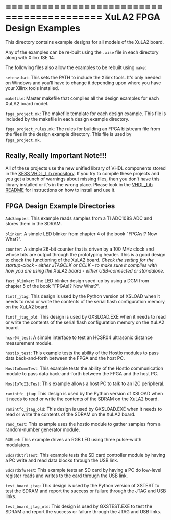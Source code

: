 ==========================================
XuLA2 FPGA Design Examples
==========================================

This directory contains example designs for all models of the XuLA2 board.

Any of the examples can be re-built using the `.xise` file in each directory along
with Xilinx ISE 14.

The following files also allow the examples to be rebuilt using `make`:

`setenv.bat`:
    This sets the PATH to include the Xilinx tools. It's only needed on Windows
    and you'll have to change it depending upon where you have your Xilinx tools
    installed.
    
`makefile`:
    Master makefile that compiles all the design examples for each XuLA2 board model.
    
`fpga_project.mk`:
    The makefile template for each design example. This file is included by the 
    makefile in each design example directory.
    
`fpga_project_rules.mk`:
    The rules for building an FPGA bitstream file from the files in the design
    example directory. This file is used by `fpga_project.mk`.

        
Really, Really Important Note!!!
------------------------------------------

All of these projects use the new unified library of VHDL components stored in the
[XESS VHDL_Lib repository](https://github.com/xesscorp/VHDL_Lib). If you try to compile 
these projects and you get a bunch of warnings about missing files, then you don't 
have this library installed or it's in the wrong place. Please look in the 
[VHDL_Lib README](https://github.com/xesscorp/VHDL_Lib/blob/master/README.rst) for 
instructions on how to install and use it.


FPGA Design Example Directories
------------------------------------------

`AdcSampler`:
    This example reads samples from a TI ADC108S ADC and stores them in the SDRAM.

`blinker`:
    A simple LED blinker from chapter 4 of the book "FPGAs!? Now What?".

`counter`:
    A simple 26-bit counter that is driven by a 100 MHz clock and whose bits are output
    through the prototyping header. This is a good design to check the functioning of
    the XuLA2 board. *Check the setting for the startup-clock - either JTAGCLK or CCLK -
    to make sure it complies with how you are using the XuLA2 board - either USB-connected
    or standalone.*

`fast_blinker`:
    The LED blinker design sped-up by using a DCM from chapter 5 of the book "FPGAs!? Now What?".

`fintf_jtag`:
    This design is used by the Python version of XSLOAD when it needs to read or write 
    the contents of the serial flash configuration memory on the XuLA2 board.

`fintf_jtag_old`:
    This design is used by GXSLOAD.EXE when it needs to read or write the contents of the
    serial flash configuration memory on the XuLA2 board.

`hcsr04_test`:
    A simple interface to test an HCSR04 ultrasonic distance measurement module.

`hostio_test`:
    This example tests the ability of the HostIo modules to pass
    data back-and-forth between the FPGA and the host PC.

`HostIoCommTest`:
    This example tests the ability of the HostIo communication module to pass
    data back-and-forth between the FPGA and the host PC.
    
`HostIoToI2cTest`:
    This example allows a host PC to talk to an I2C peripheral.
	
`ramintfc_jtag`:
    This design is used by the Python version of XSLOAD when it needs to read or write 
    the contents of the SDRAM on the XuLA2 board.

`ramintfc_jtag_old`:
    This design is used by GXSLOAD.EXE when it needs to read or write the contents of the
    SDRAM on the XuLA2 board.

`rand_test`:
    This example uses the hostio module to gather samples from a random-number generator module.
    
`RGBLed`:
    This example drives an RGB LED using three pulse-width modulators.
    
`SdcardCtrlTest`:
    This example tests the SD card controller module by having a PC write and read data blocks
    through the USB link.
    
`SdcardSfwTest`:
    This example tests an SD card by having a PC do low-level register reads and writes 
    to the card through the USB link.

`test_board_jtag`:
    This design is used by the Python version of XSTEST to test the SDRAM and report 
    the success or failure through the JTAG and USB links.

`test_board_jtag_old`:
    This design is used by GXSTEST.EXE to test the SDRAM and report the success or failure
    through the JTAG and USB links.

